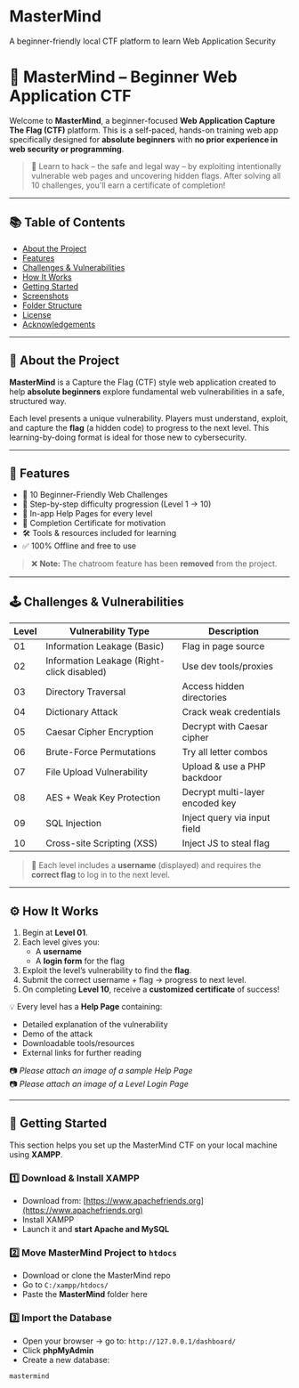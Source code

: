 # MasterMind
A beginner-friendly local CTF platform to learn Web Application Security
# 🧠 MasterMind – Beginner Web Application CTF

Welcome to **MasterMind**, a beginner-focused **Web Application Capture The Flag (CTF)** platform. This is a self-paced, hands-on training web app specifically designed for **absolute beginners** with **no prior experience in web security or programming**.

> 🚩 Learn to hack – the safe and legal way – by exploiting intentionally vulnerable web pages and uncovering hidden flags. After solving all 10 challenges, you'll earn a certificate of completion!

---

## 📚 Table of Contents

- [About the Project](#about-the-project)
- [Features](#features)
- [Challenges & Vulnerabilities](#challenges--vulnerabilities)
- [How It Works](#how-it-works)
- [Getting Started](#getting-started)
- [Screenshots](#screenshots)
- [Folder Structure](#folder-structure)
- [License](#license)
- [Acknowledgements](#acknowledgements)

---

## 📖 About the Project

**MasterMind** is a Capture the Flag (CTF) style web application created to help **absolute beginners** explore fundamental web vulnerabilities in a safe, structured way.

Each level presents a unique vulnerability. Players must understand, exploit, and capture the **flag** (a hidden code) to progress to the next level. This learning-by-doing format is ideal for those new to cybersecurity.

---

## 🌟 Features

- 🔐 10 Beginner-Friendly Web Challenges
- 🎯 Step-by-step difficulty progression (Level 1 → 10)
- 📑 In-app Help Pages for every level
- 🏁 Completion Certificate for motivation
- 🛠️ Tools & resources included for learning
- ✅ 100% Offline and free to use

> ❌ **Note:** The chatroom feature has been **removed** from the project.

---

## 🕹️ Challenges & Vulnerabilities

| Level | Vulnerability Type                              | Description |
|-------|--------------------------------------------------|-------------|
| 01    | Information Leakage (Basic)                      | Flag in page source |
| 02    | Information Leakage (Right-click disabled)       | Use dev tools/proxies |
| 03    | Directory Traversal                              | Access hidden directories |
| 04    | Dictionary Attack                                | Crack weak credentials |
| 05    | Caesar Cipher Encryption                         | Decrypt with Caesar cipher |
| 06    | Brute-Force Permutations                         | Try all letter combos |
| 07    | File Upload Vulnerability                        | Upload & use a PHP backdoor |
| 08    | AES + Weak Key Protection                        | Decrypt multi-layer encoded key |
| 09    | SQL Injection                                    | Inject query via input field |
| 10    | Cross-site Scripting (XSS)                       | Inject JS to steal flag |

> 🧩 Each level includes a **username** (displayed) and requires the **correct flag** to log in to the next level.

---

## ⚙️ How It Works

1. Begin at **Level 01**.
2. Each level gives you:
   - A **username**
   - A **login form** for the flag
3. Exploit the level’s vulnerability to find the **flag**.
4. Submit the correct username + flag → progress to next level.
5. On completing **Level 10**, receive a **customized certificate** of success!

💡 Every level has a **Help Page** containing:

- Detailed explanation of the vulnerability
- Demo of the attack
- Downloadable tools/resources
- External links for further reading

📷 _Please attach an image of a sample Help Page_  
📷 _Please attach an image of a Level Login Page_

---

## 🚀 Getting Started

This section helps you set up the MasterMind CTF on your local machine using **XAMPP**.

### 1️⃣ Download & Install XAMPP

- Download from: [https://www.apachefriends.org](https://www.apachefriends.org)
- Install XAMPP
- Launch it and **start Apache and MySQL**

### 2️⃣ Move MasterMind Project to `htdocs`

- Download or clone the MasterMind repo
- Go to `C:/xampp/htdocs/`
- Paste the **MasterMind** folder here

### 3️⃣ Import the Database

- Open your browser → go to: `http://127.0.0.1/dashboard/`
- Click **phpMyAdmin**
- Create a new database:

```text
mastermind
